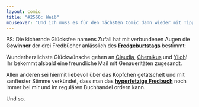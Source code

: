 ```yaml
---
layout: comic
title: "#2566: Weiß"
mouseover: "Und ich muss es für den nächsten Comic dann wieder mit TippEx weiß malen... Seufz."
---
```


PS:
Die kichernde Glücksfee namens Zufall hat mit verbundenen Augen die <strong>Gewinner</strong> der drei Fredbücher anlässlich des <strong><a href="http://www.fonflatter.de/2012/09/20/2558-moment-mal/">Fredgeburtstags</a></strong> bestimmt:

Wunderherzlichste Glückwünsche gehen an 
<a href="http://www.fonflatter.de/2012/09/20/2558-moment-mal/#comment-82675">Claudia</a>, <a href="http://www.fonflatter.de/2012/09/20/2558-moment-mal/#comment-82649">Chemikus</a> und <a href="http://www.fonflatter.de/2012/09/20/2558-moment-mal/#comment-82665">Ylloh</a>!
Ihr bekommt alsbald eine freundliche Mail mit Genaueritäten zugesandt.

Allen anderen sei hiermit liebevoll über das Köpfchen getätschelt und mit sanftester Stimme verkündet, dass man das <a href="http://www.fonflatter.de/fredbuch" title="Fredbuch"><strong>hyperfetzige Fredbuch</strong></a> noch immer bei mir und im regulären Buchhandel ordern kann. 

Und so.
